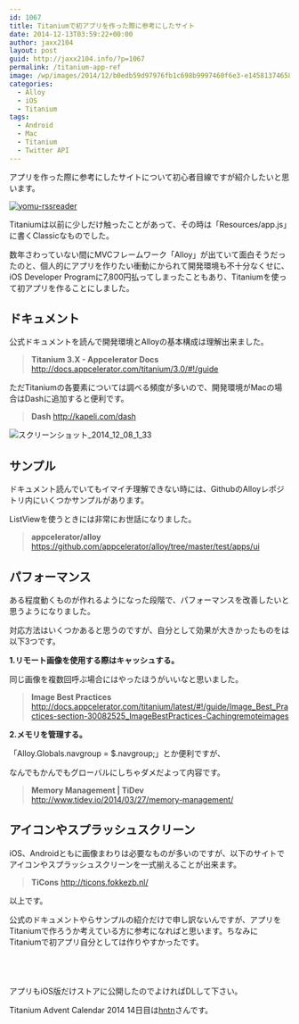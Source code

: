 ```yaml
---
id: 1067
title: Titaniumで初アプリを作った際に参考にしたサイト
date: 2014-12-13T03:59:22+00:00
author: jaxx2104
layout: post
guid: http://jaxx2104.info/?p=1067
permalink: /titanium-app-ref
image: /wp/images/2014/12/b0edb59d97976fb1c698b9997460f6e3-e1458137465824.jpg
categories:
  - Alloy
  - iOS
  - Titanium
tags:
  - Android
  - Mac
  - Titanium
  - Twitter API
---
```

アプリを作った際に参考にしたサイトについて初心者目線ですが紹介したいと思います。

<a href="https://itunes.apple.com/jp/app/yomu-rss-reader/id924321598?mt=8&#038;uo=4" target="_blank"><img src="/images/2014/12/b0edb59d97976fb1c698b9997460f6e3-800x534.jpg" alt="yomu-rssreader" class="img-rounded img-responsive aligncenter size-large wp-image-1117" /></a>

Titaniumは以前に少しだけ触ったことがあって、その時は「Resources/app.js」に書くClassicなものでした。

数年さわっていない間にMVCフレームワーク「Alloy」が出ていて面白そうだったのと、個人的にアプリを作りたい衝動にかられて開発環境も不十分なくせに、iOS Developer Programに7,800円払ってしまったこともあり、Titaniumを使って初アプリを作ることにしました。

## ドキュメント

公式ドキュメントを読んで開発環境とAlloyの基本構成は理解出来ました。

> **Titanium 3.X - Appcelerator Docs**
> <a href="http://docs.appcelerator.com/titanium/3.0/#!/guide" title="http://docs.appcelerator.com/titanium/3.0/#!/guide" target="_blank">http://docs.appcelerator.com/titanium/3.0/#!/guide</a>

<!--more-->

ただTitaniumの各要素については調べる頻度が多いので、開発環境がMacの場合はDashに追加すると便利です。

> **Dash**
> <a href="http://kapeli.com/dash" title="http://kapeli.com/dash" target="_blank">http://kapeli.com/dash</a>

<img src="/images/2014/12/d9cdc0c81a52b1a3f646be6d5ebd04e1-800x568.png" alt="スクリーンショット_2014_12_08_1_33" class="img-rounded img-responsive aligncenter size-large wp-image-1126" srcset="/images/2014/12/d9cdc0c81a52b1a3f646be6d5ebd04e1-800x568.png 800w, /images/2014/12/d9cdc0c81a52b1a3f646be6d5ebd04e1-600x426.png 600w, /images/2014/12/d9cdc0c81a52b1a3f646be6d5ebd04e1.png 1297w" sizes="(max-width: 800px) 100vw, 800px" />

## サンプル

ドキュメント読んでいてもイマイチ理解できない時には、GithubのAlloyレポジトリ内にいくつかサンプルがあります。

ListViewを使うときには非常にお世話になりました。

> **appcelerator/alloy**
> <a href="https://github.com/appcelerator/alloy/tree/master/test/apps/ui" title="https://github.com/appcelerator/alloy/tree/master/test/apps/ui" target="_blank">https://github.com/appcelerator/alloy/tree/master/test/apps/ui</a>

## パフォーマンス

ある程度動くものが作れるようになった段階で、パフォーマンスを改善したいと思うようになりました。

対応方法はいくつかあると思うのですが、自分として効果が大きかったものをは以下3つです。

**1.リモート画像を使用する際はキャッシュする。**

同じ画像を複数回呼ぶ場合にはやったほうがいいなと思いました。

> **Image Best Practices**
> <a href="http://docs.appcelerator.com/titanium/latest/#!/guide/Image_Best_Practices-section-30082525_ImageBestPractices-Cachingremoteimages" title="http://docs.appcelerator.com/titanium/latest/#!/guide/Image_Best_Practices-section-30082525_ImageBestPractices-Cachingremoteimages" target="_blank">http://docs.appcelerator.com/titanium/latest/#!/guide/Image_Best_Practices-section-30082525_ImageBestPractices-Cachingremoteimages</a>

**2.メモリを管理する。**

「Alloy.Globals.navgroup = $.navgroup;」とか便利ですが、

なんでもかんでもグローバルにしちゃダメだよって内容です。

> **Memory Management | TiDev**
> <a href="http://www.tidev.io/2014/03/27/memory-management/" title="http://www.tidev.io/2014/03/27/memory-management/" target="_blank">http://www.tidev.io/2014/03/27/memory-management/</a>

## アイコンやスプラッシュスクリーン

iOS、Androidともに画像まわりは必要なものが多いのですが、以下のサイトでアイコンやスプラッシュスクリーンを一式揃えることが出来ます。

> **TiCons**
> <a href="http://ticons.fokkezb.nl/" title="http://ticons.fokkezb.nl/" target="_blank">http://ticons.fokkezb.nl/</a>

以上です。

公式のドキュメントやらサンプルの紹介だけで申し訳ないんですが、アプリをTitaniumで作ろうか考えている方に参考になればと思います。ちなみにTitaniumで初アプリ自分としては作りやすかったです。

<a href="https://itunes.apple.com/jp/app/yomu-rss-reader/id924321598?mt=8&#038;uo=4" target="itunes_store" style="display:inline-block;overflow:hidden;background:url(https://linkmaker.itunes.apple.com/htmlResources/assets/ja_jp//images/web/linkmaker/badge_appstore-lrg.png) no-repeat;width:135px;height:40px;@media only screen{background-image:url(https://linkmaker.itunes.apple.com/htmlResources/assets/ja_jp//images/web/linkmaker/badge_appstore-lrg.svg);}"></a>

アプリもiOS版だけストアに公開したのでよければDLして下さい。

Titanium Advent Calendar 2014 14日目は<a href="http://qiita.com/hntn" title="http://qiita.com/hntn" target="_blank">hntn</a>さんです。
